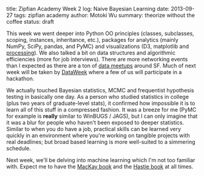 title: Zipfian Academy Week 2 log: Naive Bayesian Learning
date: 2013-09-27
tags: zipfian academy
author: Motoki Wu
summary: theorize without the coffee
status: draft

This week we went deeper into Python OO principles (classes, subclasses, scoping, instances, inheritance, etc.), packages for analytics (mainly NumPy, SciPy, pandas, and PyMC) and visualizations (D3, matplotlib and [processing](http://processing.org/)). We also talked a bit on data structures and algorithmic efficiencies (more for job interviews). There are more networking events than I expected as there are a ton of [data meetups](http://www.meetup.com/find/?keywords=data+science&radius=25&userFreeform=san+francisco%2C+ca&gcResults=San+Francisco%2C+CA%2C+USA%3AUS%3ACA%3ASan+Francisco%3ASan+Francisco%3A%3A%3A37.7749295%3A-122.4194155&sort=default) around SF. Much of next week will be taken by [DataWeek](http://dataweek.co/) where a few of us will participate in a hackathon. 

We actually touched Bayesian statistics, MCMC and frequentist hypothesis testing in basically one day. As a person who studied statistics in college (plus two years of graduate-level stats), it confirmed how impossible it is to learn all of this stuff in a compressed fashion. It was a breeze for me (PyMC for example is **really** similar to WinBUGS / JAGS), but I can only imagine that it was a blur for people who haven't been exposed to deeper statistics. Similar to when you do have a job, practical skills can be learned very quickly in an environment where you're working on tangible projects with real deadlines; but broad based learning is more well-suited to a simmering schedule.

Next week, we'll be delving into machine learning which I'm not too familiar with. Expect me to have the [MacKay book](http://www.inference.phy.cam.ac.uk/itila/p0.html) and the [Hastie book](http://www-stat.stanford.edu/~tibs/ElemStatLearn/) at all times.


